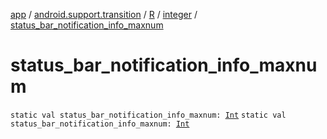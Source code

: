 [app](../../../index.md) / [android.support.transition](../../index.md) / [R](../index.md) / [integer](index.md) / [status_bar_notification_info_maxnum](.)

# status_bar_notification_info_maxnum

`static val status_bar_notification_info_maxnum: `[`Int`](https://kotlinlang.org/api/latest/jvm/stdlib/kotlin/-int/index.html)
`static val status_bar_notification_info_maxnum: `[`Int`](https://kotlinlang.org/api/latest/jvm/stdlib/kotlin/-int/index.html)